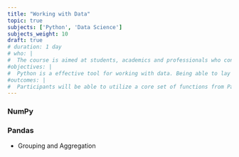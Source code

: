 ```yaml
---
title: "Working with Data"
topic: true
subjects: ['Python', 'Data Science']
subjects_weight: 10
draft: true
# duration: 1 day
# who: |
#  The course is aimed at students, academics and professionals who conduct data analysis using other tools like Excel. It's assumed that participants already have some familiarity with Python.
#objectives: |
#  Python is a effective tool for working with data. Being able to lay out the steps in an analysis as a script means that the analysis is repeatable and can also be version controlled.  One of the first steps in any analysis is the preparation of the data. The package Pandas has a wide range of functionality to aid in the data preparation process.
#outcomes: |
#  Participants will be able to utilize a core set of functions from Pandas to process data.
---
```


### NumPy
<!--
- Array fundamentals
	- Array creation with `np.array()`, `np.arange()` & `np.random()`
	- Special arrays `np.eye()`, `np.diag()` & `np.zeros()`
	- Data types
	- Indexing and shapes
- Manipulation
	- Reshaping with `np.reshape()` & `np.resize()` 
  - Concatenation with `np.hstack()` & `np.vstack()`
- Common matrix operations
  - Dot product with `np.dot()`
-->

### Pandas

- Grouping and Aggregation

<!--
- Loading data from files
	- CSV, XLSX and JSON using base and [pandas.read_csv](https://pandas.pydata.org/pandas-docs/stable/reference/api/pandas.read_csv.html)
- Manipulating Data Frames 
	- Selecting columns with `df[], df.loc() & df.iloc()`
	- Filtering rows with `df.query()`
	- Sorting with `df.sort_values()`
	- Adding and changing columns with `df.assign()` and `df.column`
	- Aggregation with `df.groupby()`,`df.describe()` & `df.aggregate()`
- Pivoting 
	- Long versus wide data formats
	- Going wide with `df.melt()`
	- Getting long with `pandas.wide_to_long()`
	- Splitting compound columns using string methods `df.column.str.split()`
	- Explicit missing values with `df.fillna()` & `df.replace()`
- Functional programming
	- Mapping functions of a single variable with `df.apply()`
	- Mapping to a specific data type with `df.astype` 
	- Mapping functions of many variables with annonymous functions, `lambda`, and `df.apply()`
	- Handling errors and exceptions with `try` & `except`
-->

<!--
What is Data Science?
Grabbing data from various sources
Working with Series and DataFrame objects
Dealing with funky data (missing data and outliers)
Overview of Machine Learning
Keeping it simple using Nearest Neighbours
Capturing a trend: LinearRegression
Predicting categories: DecisionTreeClassifier
Binary outcomes: LogisticRegression
Using Pipeline to streamline your workflow
Cross Validation

Unit 1: Introduction to Python

Python is a high-level programming language. You will learn the basic syntax and data structures in Python. We demonstrate and run codes within Ipython notebook, which is a great tool providing a robust and productive environment for interactive and exploratory computing.
Introduction to Ipython notebook
Basic objects in Python
Variables and self-defining functions
Control flow
Data structures
Unit 2: Explore Deeper with Python

Python is an object-oriented programming (OOP) language. Having some basic knowledge of OOP will help you understand how Python codes work. More often than not, you will have to deal with data that is dirty and unstructured. You will learn many ways to clean your data such as applying regular expressions.
Introduction to object-oriented programming
How to deal with files
Run Python scripts
Handling and processing strings
Unit 3: Scientific Computation Tools

There are two modules for scientific computation that make Python powerful for data analysis: Numpy and Scipy. Numpy is the fundamental package for scientific computing in Python. SciPy is an expanding collection of packages addressing scientific computing.
Numpy
Scipy
Unit 4: Data Visualization

Python can also generate graphics easily using “Matplotlib” and “Seaborn”. Matplotlib is the most popular Python library for producing plots and other 2D data visualizations. Seaborn is a Python visualization library based on matplotlib. It provides a high-level interface for drawing statistical graphics.
Seaborn
Matplotlib
Unit 5: Data manipulation with Pandas

Pandas provides rich data structures and functions for working with structured data. The “DataFrame” object in Pandas is just like the “data.frame” object in R. Pandas makes data manipulation (filter, select, group, aggregate, etc.) as easy as in R.
Pandas
Final Project

After 20 hours of structured lectures, students are encouraged to work on an exploratory data analysis project based on their own interests. A project presentation demo will be arranged afterwards.

-->

